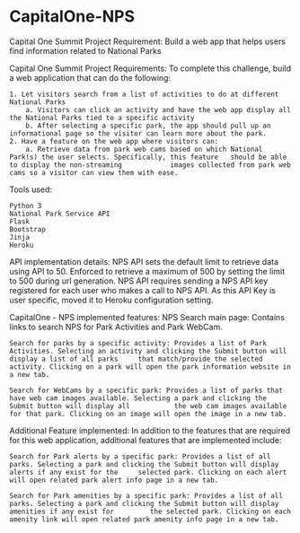 # CapitalOne-NPS

Capital One Summit Project Requirement:
	Build a web app that helps users find information related to National Parks

Capital One Summit Project Requirements:
	To complete this challenge, build a web application that can do the following:

	1. Let visitors search from a list of activities to do at different National Parks
		a. Visitors can click an activity and have the web app display all the National Parks tied to a specific activity
		b. After selecting a specific park, the app should pull up an informational page so the visitor can learn more about the park.
	2. Have a feature on the web app where visitors can: 
		a. Retrieve data from park web cams based on which National Park(s) the user selects. Specifically, this feature   should be able to display the non-streaming 			  images collected from park web cams so a visitor can view them with ease.

Tools used:

	Python 3
	National Park Service API
	Flask
	Bootstrap
	Jinja
	Heroku

API implementation details:
	NPS API sets the default limit to retrieve data using API to 50. Enforced to retrieve a maximum of 500 by setting the limit to 500 during url generation.
	NPS API requires sending a NPS API key registered for each user who makes a call to NPS API. As this API Key is user specific, moved it to Heroku configuration 	setting.

CapitalOne - NPS implemented features:
	NPS Search main page: Contains links to search NPS for Park Activities and Park WebCam.

	Search for parks by a specific activity: Provides a list of Park Activities. Selecting an activity and clicking the Submit button will display a list of all parks 	   that match/provide the selected activity. Clicking on a park will open the park information website in a new tab.

	Search for WebCams by a specific park: Provides a list of parks that have web cam images available. Selecting a park and clicking the Submit button will display all   	       the web cam images available for that park. Clicking on an image will open the image in a new tab.
	
Additional Feature implemented:
	In addition to the features that are required for this web application, additional features that are implemented include:

	Search for Park alerts by a specific park: Provides a list of all parks. Selecting a park and clicking the Submit button will display alerts if any exist for the 	  selected park. Clicking on each alert will open related park alert info page in a new tab.

	Search for Park amenities by a specific park: Provides a list of all parks. Selecting a park and clicking the Submit button will display amenities if any exist for 	    the selected park. Clicking on each amenity link will open related park amenity info page in a new tab.
	
